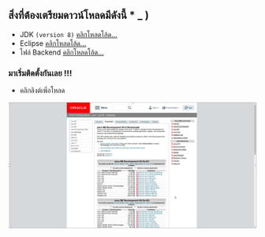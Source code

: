 ## สิ่งที่ต้องเตรียมดาวน์โหลดมีดังนี้ * _ )
- JDK `(version 8)` <a href="http://www.oracle.com/technetwork/java/javase/downloads/jdk8-downloads-2133151.html"> คลิกโหลดโล้ด...</a>
- Eclipse <a href="http://www.eclipse.org/downloads/eclipse-packages/"> คลิกโหลดโล้ด...</a>
- ไฟล์ Backend <a href="https://drive.google.com/open?id=1p89zdaHH6nIe9DE4j2nXE8n_QQt2N1rU"> คลิกโหลดโล้ด...</a> 

### มาเริ่มติดตั้งกันเลย !!!
* คลิกลิงต์เพิ่อโหลด

!['1'](backend/images/1.png)
